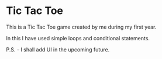 # Tic Tac Toe
 
This is a Tic Tac Toe game created by me during my first year.

In this I have used simple loops and conditional statements.

P.S. - I shall add UI in the upcoming future.
